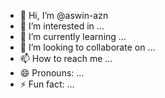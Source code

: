 - 👋 Hi, I’m @aswin-azn
- 👀 I’m interested in ...
- 🌱 I’m currently learning ...
- 💞️ I’m looking to collaborate on ...
- 📫 How to reach me ...
- 😄 Pronouns: ...
- ⚡ Fun fact: ...

<!---
aswin-azn/aswin-azn is a ✨ special ✨ repository because its `README.md` (this file) appears on your GitHub profile.
You can click the Preview link to take a look at your changes.
--->
